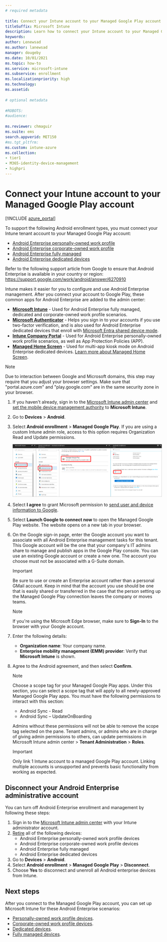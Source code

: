 ```yaml
---
# required metadata

title: Connect your Intune account to your Managed Google Play account.
titleSuffix: Microsoft Intune
description: Learn how to connect your Intune account to your Managed Google Play account.
keywords:
author: Lenewsad
ms.author: lanewsad
manager: dougeby
ms.date: 10/01/2021
ms.topic: how-to
ms.service: microsoft-intune
ms.subservice: enrollment
ms.localizationpriority: high
ms.technology:
ms.assetid: 

# optional metadata

#ROBOTS:
#audience:

ms.reviewer: chmaguir
ms.suite: ems
search.appverid: MET150
#ms.tgt_pltfrm:
ms.custom: intune-azure
ms.collection:
- tier1
- M365-identity-device-management
- highpri
---
```


# Connect your Intune account to your Managed Google Play account

[!INCLUDE [azure_portal](../includes/azure_portal.md)]

To support the following Android enrollment types, you must connect your Intune tenant account to your Managed Google Play account:

- [Android Enterprise personally-owned work profile](android-work-profile-enroll.md)
- [Android Enterprise corporate-owned work profile](android-corporate-owned-work-profile-enroll.md)
- [Android Enterprise fully managed](android-fully-managed-enroll.md)
- [Android Enterprise dedicated devices](android-kiosk-enroll.md)

Refer to the following support article from Google to ensure that Android Enterprise is available in your country or region: https://support.google.com/work/android/answer/6270910

Intune makes it easier for you to configure and use Android Enterprise management. After you connect your account to Google Play, these common apps for Android Enterprise are added to the admin center:  

- **[Microsoft Intune](https://play.google.com/store/apps/details?id=com.microsoft.intune)** - Used for Android Enterprise fully managed, dedicated and corporate-owned work profile scenarios.
- **[Microsoft Authenticator](https://play.google.com/store/apps/details?id=com.azure.authenticator)** - Helps you sign in to your accounts if you use two-factor verification, and is also used for Android Enterprise dedicated devices that enroll with [Microsoft Entra shared device mode](/azure/active-directory/develop/msal-shared-devices).
- **[Intune Company Portal](https://play.google.com/store/apps/details?id=com.microsoft.windowsintune.companyportal)** - Used for Android Enterprise personally-owned work profile scenarios, as well as App Protection Policies (APP). 
- **[Managed Home Screen](https://play.google.com/store/apps/details?id=com.microsoft.launcher.enterprise)** - Used for multi-app kiosk mode on Android Enterprise dedicated devices. [Learn more about Managed Home Screen](https://techcommunity.microsoft.com/t5/intune-customer-success/how-to-setup-microsoft-managed-home-screen-on-dedicated-devices/ba-p/1388060). 

> [!NOTE]
> Due to interaction between Google and Microsoft domains, this step may require that you adjust your browser settings.  Make sure that "portal.azure.com" and "play.google.com" are in the same security zone in your browser.

1. If you haven't already, sign in to the [Microsoft Intune admin center](https://go.microsoft.com/fwlink/?linkid=2109431) and [set the mobile device management authority](../fundamentals/mdm-authority-set.md) to **Microsoft Intune**.  
2. Go to **Devices** > **Android**. 
3. Select **Android enrollment** > **Managed Google Play**.  If you are using a custom Intune admin role, access to this option requires Organization Read and Update permissions.  
   
   ![Android enterprise enrollment screen](./media/connect-intune-android-enterprise/android-work-bind.png)

4. Select **I agree** to grant Microsoft permission to [send user and device information to Google](../protect/data-intune-sends-to-google.md). 
   
5. Select **Launch Google to connect now** to open the Managed Google Play website. The website opens on a new tab in your browser.  
  
6. On the Google sign-in page, enter the Google account you want to associate with all Android Enterprise management tasks for this tenant. This Google account will be the one that your company's IT admins share to manage and publish apps in the Google Play console. You can use an existing Google account or create a new one. The account you choose must not be associated with a G-Suite domain.  

   >[!Important]
   > Be sure to use or create an Enterprise account rather than a personal GMail account. Keep in mind that the account you use should be one that is easily shared or
   > transferred in the case that the person setting up the Managed Google Play connection leaves the company or moves teams.  
    
   > [!Note]
   > If you're using the Microsoft Edge browser, make sure to **Sign-In** to the browser with your Google account.  

7. Enter the following details:  
   * **Organization name**: Your company name. 
   * **Enterprise mobility management (EMM) provider**: Verify that **Microsoft Intune** is shown.  

8. Agree to the Android agreement, and then select **Confirm**.  

   > [!NOTE]
   > Choose a scope tag for your Managed Google Play apps. Under this section, you can select a scope tag that will apply to all newly-approved Managed Google Play apps. You must have the following permissions to interact with this section:<ul><li>Android Sync - Read</li><li>Android Sync – UpdateOnBoarding</li></ul><p>Admins without these permissions will not be able to remove the scope tag selected on the pane. Tenant admins, or admins who are in charge of giving admin permissions to others, can update permissions in Microsoft Intune admin center > **Tenant Administration** > **Roles**.  
   
      >[!Important]
   > Only link 1 Intune account to a managed Google Play account. Linking multiple accounts is unsupported and prevents basic functionality from working as expected.  

## Disconnect your Android Enterprise administrative account

You can turn off Android Enterprise enrollment and management by following these steps:

1. Sign in to the [Microsoft Intune admin center](https://go.microsoft.com/fwlink/?linkid=2109431) with your Intune administrator account.  
2. [Retire](../remote-actions/devices-wipe.md#retire) all of the following devices:
    - Android Enterprise personally-owned work profile devices
    - Android Enterprise corporate-owned work profile devices
    - Android Enterprise fully managed
    - Android Enterprise dedicated devices  
3. Go to **Devices** > **Android**.  
4. Select **Android enrollment** > **Managed Google Play** > **Disconnect**.    
4. Choose **Yes** to disconnect and unenroll all Android enterprise devices from Intune.  

## Next steps

After you connect to the Managed Google Play account, you can set up Microsoft Intune for these Android Enterprise scenarios:  
- [Personally-owned work profile devices](android-work-profile-enroll.md).
- [Corporate-owned work profile devices](android-corporate-owned-work-profile-enroll.md). 
- [Dedicated devices](android-kiosk-enroll.md).
- [Fully managed devices](android-fully-managed-enroll.md).
